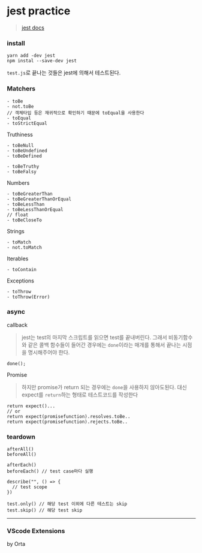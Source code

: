 # jest practice

> [jest docs](https://jestjs.io/docs/getting-started)

### install
```
yarn add -dev jest 
npm instal --save-dev jest
```

`test.js`로 끝나는 것들은 jest에 의해서 테스트된다. 

### Matchers
```
- toBe  
- not.toBe
// 객체타입 등은 재귀적으로 확인하기 때문에 toEqual을 사용한다  
- toEqual  
- toStrictEqual  
```
Truthiness
```
- toBeNull  
- toBeUndefined  
- toBeDefined

- toBeTruthy
- toBeFalsy
```
Numbers
```
- toBeGreaterThan
- toBeGreaterThanOrEqual
- toBeLessThan
- toBeLessThanOrEqual
// float
- toBeCloseTo
```
Strings
```
- toMatch
- not.toMatch
```
Iterables
```
- toContain
```
Exceptions
```
- toThrow
- toThrow(Error)
```

### async
callback
> jest는 test의 마지막 스크립트를 읽으면 test를 끝내버린다. 그래서 비동기함수와 같은 콜백 함수들이 들어간 경우에는 `done`이라는 매개를 통해서 끝나는 시점을 명시해주어야 한다. 
```
done();
```
Promise
> 하지만 promise가 return 되는 경우에는 `done`을 사용하지 않아도된다. 대신 expect를 `return`하는 형태로 테스트코드를 작성한다
```
return expect()...
// or
return expect(promisefunction).resolves.toBe..
return expect(promisefunction).rejects.toBe..
```
### teardown
```
afterAll()
beforeAll()

afterEach()
beforeEach() // test case마다 실행

describe("", () => {
  // test scope 
})
```
```
test.only() // 해당 test 이외에 다른 테스트는 skip
test.skip() // 해당 test skip
```

---

### VScode Extensions
<Jest> by Orta